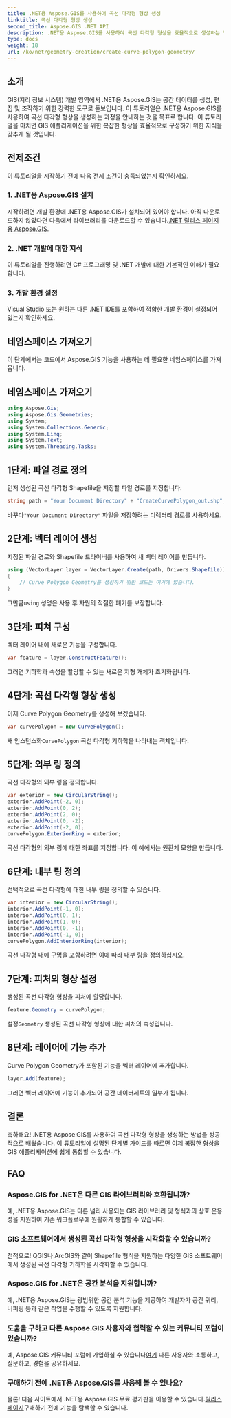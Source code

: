 ```yaml
---
title: .NET용 Aspose.GIS를 사용하여 곡선 다각형 형상 생성
linktitle: 곡선 다각형 형상 생성
second_title: Aspose.GIS .NET API
description: .NET용 Aspose.GIS를 사용하여 곡선 다각형 형상을 효율적으로 생성하는 방법을 알아보세요. GIS 애플리케이션을 원활하게 사용하려면 단계별 가이드를 따르세요.
type: docs
weight: 18
url: /ko/net/geometry-creation/create-curve-polygon-geometry/
---
```

## 소개
GIS(지리 정보 시스템) 개발 영역에서 .NET용 Aspose.GIS는 공간 데이터를 생성, 편집 및 조작하기 위한 강력한 도구로 돋보입니다. 이 튜토리얼은 .NET용 Aspose.GIS를 사용하여 곡선 다각형 형상을 생성하는 과정을 안내하는 것을 목표로 합니다. 이 튜토리얼을 마치면 GIS 애플리케이션을 위한 복잡한 형상을 효율적으로 구성하기 위한 지식을 갖추게 될 것입니다.
## 전제조건
이 튜토리얼을 시작하기 전에 다음 전제 조건이 충족되었는지 확인하세요.
### 1. .NET용 Aspose.GIS 설치
 시작하려면 개발 환경에 .NET용 Aspose.GIS가 설치되어 있어야 합니다. 아직 다운로드하지 않았다면 다음에서 라이브러리를 다운로드할 수 있습니다.[.NET 릴리스 페이지용 Aspose.GIS](https://releases.aspose.com/gis/net/).
### 2. .NET 개발에 대한 지식
이 튜토리얼을 진행하려면 C# 프로그래밍 및 .NET 개발에 대한 기본적인 이해가 필요합니다.
### 3. 개발 환경 설정
Visual Studio 또는 원하는 다른 .NET IDE를 포함하여 적합한 개발 환경이 설정되어 있는지 확인하세요.

## 네임스페이스 가져오기
이 단계에서는 코드에서 Aspose.GIS 기능을 사용하는 데 필요한 네임스페이스를 가져옵니다.
## 네임스페이스 가져오기
```csharp
using Aspose.Gis;
using Aspose.Gis.Geometries;
using System;
using System.Collections.Generic;
using System.Linq;
using System.Text;
using System.Threading.Tasks;
```

## 1단계: 파일 경로 정의
먼저 생성된 곡선 다각형 Shapefile을 저장할 파일 경로를 지정합니다.
```csharp
string path = "Your Document Directory" + "CreateCurvePolygon_out.shp";
```
 바꾸다`"Your Document Directory"` 파일을 저장하려는 디렉터리 경로를 사용하세요.
## 2단계: 벡터 레이어 생성
지정된 파일 경로와 Shapefile 드라이버를 사용하여 새 벡터 레이어를 만듭니다.
```csharp
using (VectorLayer layer = VectorLayer.Create(path, Drivers.Shapefile))
{
    // Curve Polygon Geometry를 생성하기 위한 코드는 여기에 있습니다.
}
```
 그만큼`using` 성명은 사용 후 자원의 적절한 폐기를 보장합니다.
## 3단계: 피쳐 구성
벡터 레이어 내에 새로운 기능을 구성합니다.
```csharp
var feature = layer.ConstructFeature();
```
그러면 기하학과 속성을 할당할 수 있는 새로운 지형 개체가 초기화됩니다.
## 4단계: 곡선 다각형 형상 생성
이제 Curve Polygon Geometry를 생성해 보겠습니다.
```csharp
var curvePolygon = new CurvePolygon();
```
 새 인스턴스화`CurvePolygon` 곡선 다각형 기하학을 나타내는 객체입니다.
## 5단계: 외부 링 정의
곡선 다각형의 외부 링을 정의합니다.
```csharp
var exterior = new CircularString();
exterior.AddPoint(-2, 0);
exterior.AddPoint(0, 2);
exterior.AddPoint(2, 0);
exterior.AddPoint(0, -2);
exterior.AddPoint(-2, 0);
curvePolygon.ExteriorRing = exterior;
```
곡선 다각형의 외부 링에 대한 좌표를 지정합니다. 이 예에서는 원환체 모양을 만듭니다.
## 6단계: 내부 링 정의
선택적으로 곡선 다각형에 대한 내부 링을 정의할 수 있습니다.
```csharp
var interior = new CircularString();
interior.AddPoint(-1, 0);
interior.AddPoint(0, 1);
interior.AddPoint(1, 0);
interior.AddPoint(0, -1);
interior.AddPoint(-1, 0);
curvePolygon.AddInteriorRing(interior);
```
곡선 다각형 내에 구멍을 포함하려면 이에 따라 내부 링을 정의하십시오.
## 7단계: 피처의 형상 설정
생성된 곡선 다각형 형상을 피처에 할당합니다.
```csharp
feature.Geometry = curvePolygon;
```
 설정`Geometry` 생성된 곡선 다각형 형상에 대한 피처의 속성입니다.
## 8단계: 레이어에 기능 추가
Curve Polygon Geometry가 포함된 기능을 벡터 레이어에 추가합니다.
```csharp
layer.Add(feature);
```
그러면 벡터 레이어에 기능이 추가되어 공간 데이터세트의 일부가 됩니다.

## 결론
축하해요! .NET용 Aspose.GIS를 사용하여 곡선 다각형 형상을 생성하는 방법을 성공적으로 배웠습니다. 이 튜토리얼에 설명된 단계별 가이드를 따르면 이제 복잡한 형상을 GIS 애플리케이션에 쉽게 통합할 수 있습니다.
## FAQ
### Aspose.GIS for .NET은 다른 GIS 라이브러리와 호환됩니까?
예, .NET용 Aspose.GIS는 다른 널리 사용되는 GIS 라이브러리 및 형식과의 상호 운용성을 지원하여 기존 워크플로우에 원활하게 통합할 수 있습니다.
### GIS 소프트웨어에서 생성된 곡선 다각형 형상을 시각화할 수 있습니까?
전적으로! QGIS나 ArcGIS와 같이 Shapefile 형식을 지원하는 다양한 GIS 소프트웨어에서 생성된 곡선 다각형 기하학을 시각화할 수 있습니다.
### Aspose.GIS for .NET은 공간 분석을 지원합니까?
예, .NET용 Aspose.GIS는 광범위한 공간 분석 기능을 제공하여 개발자가 공간 쿼리, 버퍼링 등과 같은 작업을 수행할 수 있도록 지원합니다.
### 도움을 구하고 다른 Aspose.GIS 사용자와 협력할 수 있는 커뮤니티 포럼이 있습니까?
 예, Aspose.GIS 커뮤니티 포럼에 가입하실 수 있습니다[여기](https://forum.aspose.com/c/gis/33) 다른 사용자와 소통하고, 질문하고, 경험을 공유하세요.
### 구매하기 전에 .NET용 Aspose.GIS를 사용해 볼 수 있나요?
 물론! 다음 사이트에서 .NET용 Aspose.GIS 무료 평가판을 이용할 수 있습니다.[릴리스 페이지](https://releases.aspose.com/)구매하기 전에 기능을 탐색할 수 있습니다.